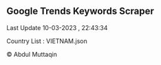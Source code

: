 

## Google Trends Keywords Scraper 
 
Last Update 10-03-2023 , 22:43:34

Country List :
VIETNAM.json



© Abdul Muttaqin 

